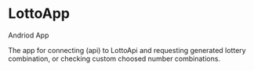 # LottoApp
Andriod App

The app for connecting (api) to LottoApi and requesting generated lottery combination, or checking custom choosed number combinations.  

